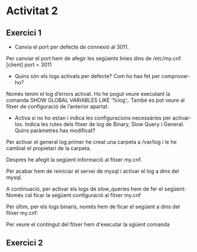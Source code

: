 # Activitat 2

## Exercici 1

- Canvia el port per defecte de connexió al 3011.

Per canviar el port hem de afegir les següents linies dins de /etc/my.cnf.
[client]
port =  3011


- Quins són els logs activats per defecte? Com ho has fet per comprovar-ho?

Només tenim el log d’errors activat. Ho he pogut veure executant la comanda SHOW GLOBAL VARIABLES LIKE ‘%log’;. També es pot veure al fitxer de configuració de l’anterior apartat.


- Activa si no ho estan i indica les configuracions necessàries per activar-los. Indica les rutes dels fitxer de log de Binary, Slow Query i General. Quins paràmetres has modificat?


Per activar el general log primer he creat una carpeta a /var/log i le he cambiat el propietari de la carpeta.

Despres he afegit la següent informació al fitxer my.cnf.

Per acabar hem de reiniciar el servei de mysql i activar el log a dins del mysql.


A continuació, per activar els logs de slow_queries hem de fer el següent:
Només cal ficar la següent configuració al fitxer my.cnf


Per últim, per els logs binaris, només hem de ficar el següent a dins del fitxer my.cnf:


Per veure el contingut del fitxer hem d'executar la sgüent comanda


## Exercici 2
